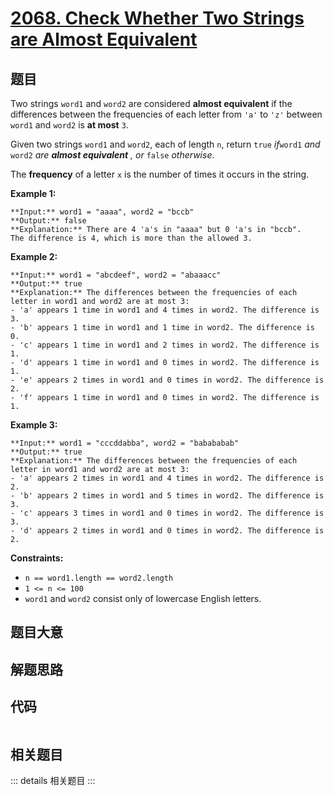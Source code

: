# [2068. Check Whether Two Strings are Almost Equivalent](https://leetcode.com/problems/check-whether-two-strings-are-almost-equivalent)

## 题目

Two strings `word1` and `word2` are considered **almost equivalent** if the
differences between the frequencies of each letter from `'a'` to `'z'` between
`word1` and `word2` is **at most** `3`.

Given two strings `word1` and `word2`, each of length `n`, return `true`
_if_`word1` _and_ `word2` _are **almost equivalent** , or_ `false`
_otherwise_.

The **frequency** of a letter `x` is the number of times it occurs in the
string.



**Example 1:**

    
    
    **Input:** word1 = "aaaa", word2 = "bccb"
    **Output:** false
    **Explanation:** There are 4 'a's in "aaaa" but 0 'a's in "bccb".
    The difference is 4, which is more than the allowed 3.
    

**Example 2:**

    
    
    **Input:** word1 = "abcdeef", word2 = "abaaacc"
    **Output:** true
    **Explanation:** The differences between the frequencies of each letter in word1 and word2 are at most 3:
    - 'a' appears 1 time in word1 and 4 times in word2. The difference is 3.
    - 'b' appears 1 time in word1 and 1 time in word2. The difference is 0.
    - 'c' appears 1 time in word1 and 2 times in word2. The difference is 1.
    - 'd' appears 1 time in word1 and 0 times in word2. The difference is 1.
    - 'e' appears 2 times in word1 and 0 times in word2. The difference is 2.
    - 'f' appears 1 time in word1 and 0 times in word2. The difference is 1.
    

**Example 3:**

    
    
    **Input:** word1 = "cccddabba", word2 = "babababab"
    **Output:** true
    **Explanation:** The differences between the frequencies of each letter in word1 and word2 are at most 3:
    - 'a' appears 2 times in word1 and 4 times in word2. The difference is 2.
    - 'b' appears 2 times in word1 and 5 times in word2. The difference is 3.
    - 'c' appears 3 times in word1 and 0 times in word2. The difference is 3.
    - 'd' appears 2 times in word1 and 0 times in word2. The difference is 2.
    



**Constraints:**

  * `n == word1.length == word2.length`
  * `1 <= n <= 100`
  * `word1` and `word2` consist only of lowercase English letters.


## 题目大意

## 解题思路

## 代码

```javascript

```

## 相关题目

::: details 相关题目
:::
